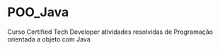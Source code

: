 # POO_Java
Curso Certified Tech Developer atividades resolvidas de Programação orientada a objeto com Java
